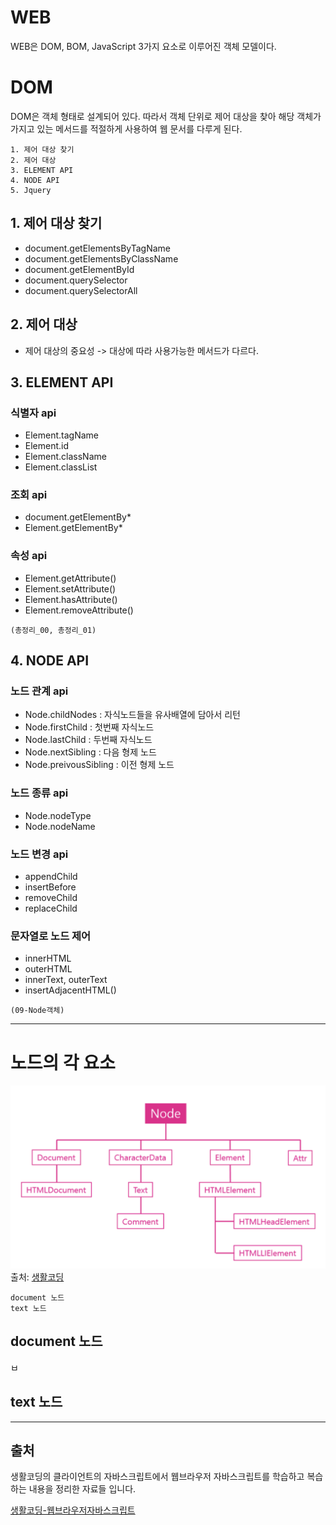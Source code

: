 # WEB

WEB은 DOM, BOM, JavaScript 3가지 요소로 이루어진 객체 모델이다.

# DOM
DOM은 객체 형태로 설계되어 있다. 따라서 객체 단위로 제어 대상을 찾아 해당 객체가 가지고 있는 메서드를 적절하게 사용하여 웹 문서를 다루게 된다. 
~~~
1. 제어 대상 찾기
2. 제어 대상
3. ELEMENT API
4. NODE API
5. Jquery
~~~

## 1. 제어 대상 찾기
* document.getElementsByTagName
* document.getElementsByClassName
* document.getElementById
* document.querySelector
* document.querySelectorAll

## 2. 제어 대상
* 제어 대상의 중요성 -> 대상에 따라 사용가능한 메서드가 다르다.

## 3. ELEMENT API
### 식별자 api
* Element.tagName
* Element.id
* Element.className
* Element.classList
### 조회 api
* document.getElementBy*
* Element.getElementBy*
### 속성 api
* Element.getAttribute()
* Element.setAttribute()
* Element.hasAttribute()
* Element.removeAttribute()

`(총정리_00, 총정리_01)`

## 4. NODE API
### 노드 관계 api
* Node.childNodes : 자식노드들을 유사배열에 담아서 리턴
* Node.firstChild : 첫번째 자식노드
* Node.lastChild : 두번째 자식노드
* Node.nextSibling : 다음 형제 노드
* Node.preivousSibling : 이전 형제 노드
### 노드 종류 api
* Node.nodeType
* Node.nodeName
### 노드 변경 api
* appendChild
* insertBefore
* removeChild
* replaceChild

### 문자열로 노드 제어
* innerHTML
* outerHTML
* innerText, outerText
* insertAdjacentHTML()

`(09-Node객체)`

---

# 노드의 각 요소

![img32](./img/img32.png)
출처: [생활코딩](https://opentutorials.org/course/1375/6698)

~~~
document 노드
text 노드
~~~

## document 노드
ㅂ

## text 노드

---
## 출처

생활코딩의 클라이언트의 자바스크립트에서 웹브라우저 자바스크립트를 학습하고 복습하는 내용을 정리한 자료들 입니다.

[생활코딩-웹브라우저자바스크립트](https://opentutorials.org/course/1375)